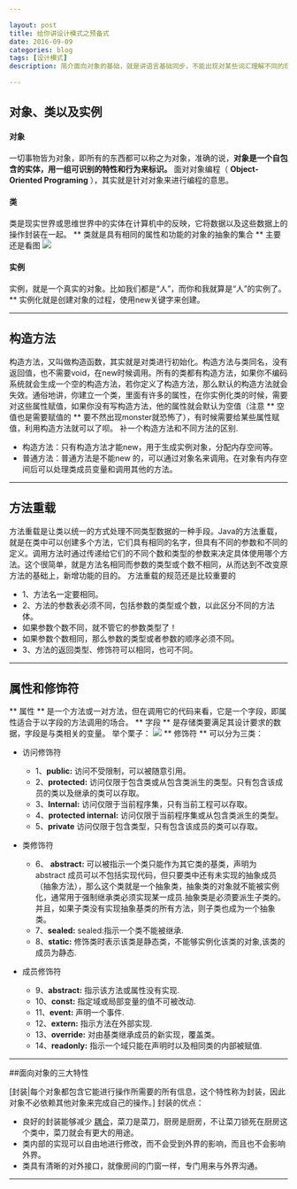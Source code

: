 ```yaml
---

layout: post
title: 给你讲设计模式之预备式
date: 2016-09-09
categories: blog
tags: [设计模式]
description: 简介面向对象的基础，就是讲语言基础同步，不能出现对某些词汇理解不同的现象。

---
```


## 对象、类以及实例

#### 对象

一切事物皆为对象，即所有的东西都可以称之为对象，准确的说，**对象是一个自包含的实体，用一组可识别的特性和行为来标识。** 面对对象编程（ **Object-Oriented Programing** ），其实就是针对对象来进行编程的意思。
#### 类

类是现实世界或思维世界中的实体在计算机中的反映，它将数据以及这些数据上的操作封装在一起。 ** 类就是具有相同的属性和功能的对象的抽象的集合 ** 主要还是看图 ![](http://ocp77h2r6.bkt.clouddn.com/类和对象.jpg) 
#### 实例

实例，就是一个真实的对象。比如我们都是“人”，而你和我就算是“人”的实例了。 ** 实例化就是创建对象的过程，使用new关键字来创建。

---

## 构造方法

构造方法，又叫做构造函数，其实就是对类进行初始化。构造方法与类同名，没有返回值，也不需要void，在new时候调用。所有的类都有构造方法，如果你不编码系统就会生成一个空的构造方法，若你定义了构造方法，那么默认的构造方法就会失效。通俗地讲，你建立一个类，里面有许多的属性，在你实例化类的时候，需要对这些属性赋值，如果你没有写构造方法，他的属性就会默认为空值（注意 ** 空值也是需要赋值的 ** 要不然出现monster就恐怖了），有时候需要给某些属性赋值，利用构造方法就可以了呗。
补一个构造方法和不同方法的区别.

- 构造方法：只有构造方法才能new，用于生成实例对象，分配内存空间等。
- 普通方法：普通方法是不能new 的，可以通过对象名来调用。在对象有内存空间后可以处理类成员变量和调用其他的方法。

 ---

 ## 方法重载

 方法重载是让类以统一的方式处理不同类型数据的一种手段。Java的方法重载，就是在类中可以创建多个方法，它们具有相同的名字，但具有不同的参数和不同的定义。调用方法时通过传递给它们的不同个数和类型的参数来决定具体使用哪个方法。这个很简单，就是方法名相同而参数的类型或个数不相同，从而达到不改变原方法的基础上，新增功能的目的。
 方法重载的规范还是比较重要的
 - 1、方法名一定要相同。
 - 2、方法的参数表必须不同，包括参数的类型或个数，以此区分不同的方法体。
 - 如果参数个数不同，就不管它的参数类型了！
 - 如果参数个数相同，那么参数的类型或者参数的顺序必须不同。
 - 3、方法的返回类型、修饰符可以相同，也可不同。

---

## 属性和修饰符

** 属性 ** 是一个方法或一对方法，但在调用它的代码来看，它是一个字段，即属性适合于以字段的方法调用的场合。
** 字段 ** 是存储类要满足其设计要求的数据，字段是与类相关的变量。
举个栗子： ![](http://ocp77h2r6.bkt.clouddn.com/属性与字段.PNG)
** 修饰符 ** 可以分为三类：

- 访问修饰符
	- 1、**public:** 访问不受限制，可以被随意引用。
	- 2、**protected:** 访问仅限于包含类或从包含类派生的类型。只有包含该成员的类以及继承的类可以存取。
	- 3、**Internal:** 访问仅限于当前程序集，只有当前工程可以存取。
	- 4、**protected internal:** 访问仅限于当前程序集或从包含类派生的类型。
	- 5、**private** 访问仅限于包含类型，只有包含该成员的类可以存取。

- 类修饰符
	- 6、  **abstract:** 可以被指示一个类只能作为其它类的基类，声明为 abstract 成员可以不包括实现代码，但只要类中还有未实现的抽象成员（抽象方法），那么这个类就是一个抽象类，抽象类的对象就不能被实例化，通常用于强制继承类必须实现某一成员.抽象类是必须要派生子类的。并且，如果子类没有实现抽象基类的所有方法，则子类也成为一个抽象类。
	- 7、**sealed:** sealed:指示一个类不能被继承.
	- 8、**static:** 修饰类时表示该类是静态类，不能够实例化该类的对象,该类的成员为静态.

- 成员修饰符
	- 9、**abstract:** 指示该方法或属性没有实现.
	- 10、**const:** 指定域或局部变量的值不可被改动.
	- 11、**event:** 声明一个事件.
	- 12、**extern:** 指示方法在外部实现.
	- 13、**override:** 对由基类继承成员的新实现，覆盖类。
	- 14、**readonly:** 指示一个域只能在声明时以及相同类的内部被赋值.

---

##面向对象的三大特性

[封装|每个对象都包含它能进行操作所需要的所有信息，这个特性称为封装，因此对象不必依赖其他对象来完成自己的操作。]
封装的优点：
- 良好的封装能够减少 [耦合](http://www.360doc.com/content/16/0504/19/1317564_556267518.shtml)，菜刀是菜刀，厨房是厨房，不让菜刀锁死在厨房这个类中，菜刀就会有更大的用途。
- 类内部的实现可以自由地进行修改，而不会受到外界的影响，而且也不会影响外界。
- 类具有清晰的对外接口，就像房间的门窗一样，专门用来与外界沟通。

---
